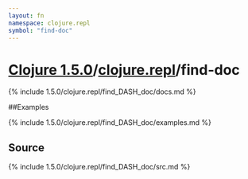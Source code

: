 ```yaml
---
layout: fn
namespace: clojure.repl
symbol: "find-doc"
---
```


# [Clojure 1.5.0](../../)/[clojure.repl](../)/find-doc

{% include 1.5.0/clojure.repl/find_DASH_doc/docs.md %}

##Examples

{% include 1.5.0/clojure.repl/find_DASH_doc/examples.md %}
## Source
{% include 1.5.0/clojure.repl/find_DASH_doc/src.md %}

